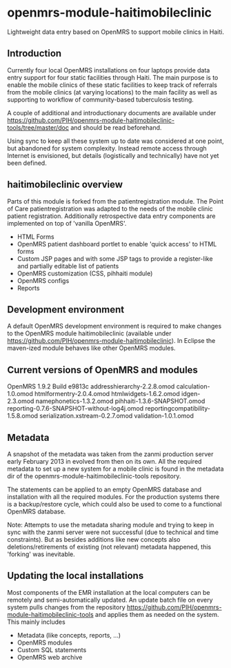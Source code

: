 openmrs-module-haitimobileclinic
================================

Lightweight data entry based on OpenMRS to support mobile clinics in Haiti.

Introduction
------------

Currently four local OpenMRS installations on four laptops provide data entry support for four static facilities through Haiti. The main purpose is to enable the mobile clinics of these static facilities to keep track of referrals from the mobile clinics (at varying locations) to the main facility as well as supporting to workflow of community-based tuberculosis testing.

A couple of additional and introductionary documents are available under https://github.com/PIH/openmrs-module-haitimobileclinic-tools/tree/master/doc and should be read beforehand.

Using sync to keep all these system up to date was considered at one point, but abandoned for system complexity. Instead remote access through Internet is envisioned, but details (logistically and technically) have not yet been defined.

haitimobileclinic overview
--------------------------

Parts of this module is forked from the patientregistration module. The Point of Care patientregistration was adapted to the needs of the mobile clinic patient registration. Additionally retrospective data entry components are implemented on top of 'vanilla OpenMRS'.
- HTML Forms
- OpenMRS patient dashboard portlet to enable 'quick access' to HTML forms
- Custom JSP pages and with some JSP tags to provide a register-like and partially editable list of patients
- OpenMRS customization (CSS, pihhaiti module)
- OpenMRS configs
- Reports

Development environment
-----------------------

A default OpenMRS development environment is required to make changes to the OpenMRS module haitimobileclinic (available under https://github.com/PIH/openmrs-module-haitimobileclinic). In Eclipse the maven-ized module behaves like other OpenMRS modules.

Current versions of OpenMRS and modules
---------------------------------------
OpenMRS 1.9.2 Build e9813c
addresshierarchy-2.2.8.omod
calculation-1.0.omod
htmlformentry-2.0.4.omod
htmlwidgets-1.6.2.omod
idgen-2.3.omod
namephonetics-1.3.2.omod
pihhaiti-1.3.6-SNAPSHOT.omod
reporting-0.7.6-SNAPSHOT-without-log4j.omod
reportingcompatibility-1.5.8.omod
serialization.xstream-0.2.7.omod
validation-1.0.1.omod

Metadata
--------

A snapshot of the metadata was taken from the zanmi production server early February 2013 in evolved from then on its own. All the required metadata to set up a new system for a mobile clinic is found in the metadata dir of the openmrs-module-haitimobileclinic-tools repository. 

The statements can be applied to an empty OpenMRS database and installation with all the required modules. For the production systems there is a backup/restore cycle, which could also be used to come to a functional OpenMRS database.

Note: Attempts to use the metadata sharing module and trying to keep in sync with the zanmi server were not successful (due to technical and time constraints). But as besides additions like new concepts also deletions/retirements of existing (not relevant) metadata happened, this 'forking' was inevitable.

Updating the local installations
--------------------------------

Most components of the EMR installation at the local computers can be remotely and semi-automatically updated. An update batch file on every system pulls changes from the repository https://github.com/PIH/openmrs-module-haitimobileclinic-tools and applies them as needed on the system. This mainly includes
- Metadata (like concepts, reports, ...)
- OpenMRS modules
- Custom SQL statements
- OpenMRS web archive